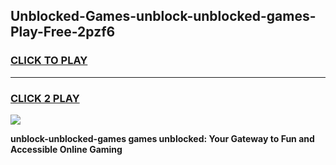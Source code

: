 
## Unblocked-Games-unblock-unblocked-games-Play-Free-2pzf6
<h3>
<a href="https://premium76.site?title=unblock-unblocked-games&ref=12A">CLICK TO PLAY</a></h3>
<hr>

<h3>
<a href="https://premium76.site?title=unblock-unblocked-games&ref=12A">CLICK 2 PLAY</a>
  
</h3>

<a href="https://premium76.site?title=unblock-unblocked-games&ref=12A"><img src="https://clearcache.store/games.png"></a>


**unblock-unblocked-games games unblocked: Your Gateway to Fun and Accessible Online Gaming**
